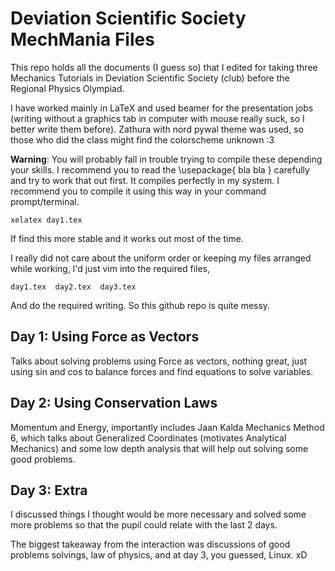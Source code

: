 # Deviation Scientific Society MechMania Files
This repo holds all the documents (I guess so) that I edited for taking three Mechanics Tutorials in Deviation Scientific Society (club) before the Regional Physics Olympiad.

I have worked mainly in LaTeX and used beamer for the presentation jobs (writing without a graphics tab in computer with mouse really suck, so I better write them before). Zathura with nord pywal theme was used, so those who did the class might find the colorscheme unknown :3 

**Warning**: You will probably fall in trouble trying to compile these depending your skills. I recommend you to read the \usepackage{ bla bla } carefully and try to work that out first. It compiles perfectly in my system. I recommend you to compile it using this way in your command prompt/terminal. 
```
xelatex day1.tex
```
If find this more stable and it works out most of the time. 

I really did not care about the uniform order or keeping my files arranged while working, I'd just vim into the required files, 
```
day1.tex  day2.tex  day3.tex
```
And do the required writing. So this github repo is quite messy. 

## Day 1: Using Force as Vectors 
Talks about solving problems using Force as vectors, nothing great, just using sin and cos to balance forces and find equations to solve variables. 

## Day 2: Using Conservation Laws
Momentum and Energy, importantly includes Jaan Kalda Mechanics Method 6, which talks about Generalized Coordinates (motivates Analytical Mechanics) and some low depth analysis that will help out solving some good problems.

## Day 3: Extra
I discussed things I thought would be more necessary and solved some more problems so that the pupil could relate with the last 2 days. 

The biggest takeaway from the interaction was discussions of good problems solvings, law of physics, and at day 3, you guessed, Linux. xD 
